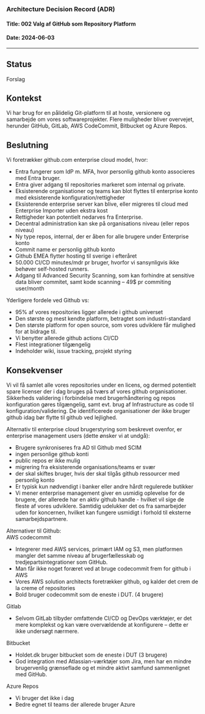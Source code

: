 ### Architecture Decision Record (ADR)

#### Title: 002 Valg af GitHub som Repository Platform

#### Date: 2024-06-03

---

## Status

Forslag

##  Kontekst

Vi har brug for en pålidelig Git-platform til at hoste, versionere og samarbejde om vores softwareprojekter. Flere muligheder bliver overvejet, herunder GitHub, GitLab, AWS CodeCommit, Bitbucket og Azure Repos.

## Beslutning

Vi foretrækker github.com enterprise cloud model, hvor:
* 	Entra fungerer som IdP m. MFA, hvor personlig github konto associeres med Entra bruger.
*   Entra giver adgang til repositories markeret som internal og private.
*	Eksisterende organisationer og teams kan blot flyttes til enterprise konto med eksisterende konfiguration/rettigheder
*	Eksisterende enterprise server kan blive, eller migreres til cloud med Enterprise Importer uden ekstra kost
*	Rettigheder kan potentielt nedarves fra Enterprise.
*	Decentral administration kan ske på organisations niveau (eller repos niveau)
*	Ny type repos, internal, der er åben for alle brugere under Enterprise konto
*	Commit name er personlig github konto
*	Github EMEA flytter hosting til sverige i efteråret
*	50.000 CI/CD minutes/mdr pr bruger, hvorfor vi sansynligvis ikke behøver self-hosted runners.
*	Adgang til Advanced Security Scanning, som kan forhindre at sensitive data bliver commitet, samt kode scanning – 49$ pr commiting user/month

Yderligere fordele ved Github vs:
*	95% af vores repositories ligger allerede i github universet
*	Den største og mest kendte platform, betragtet som industri-standard
*	Den største platform for open source, som vores udviklere får mulighed for at bidrage til.
*	Vi benytter allerede github actions CI/CD
*	Flest integrationer tilgængelig
*	Indeholder wiki, issue tracking, projekt styring

## Konsekvenser

Vi vil få samlet alle vores repositories under en licens, og dermed potentielt spare licenser der i dag bruges på tværs af vores github organisationer.
Sikkerheds validering i forbindelse med brugerhåndtering og repos konfiguration gøres tilgængelig, samt evt. brug af Infrastructure as code til konfiguration/validering.
De identificerede organisationer der ikke bruger github idag bør flytte til github ved lejlighed.

Alternativ til enterprise cloud brugerstyring som beskrevet ovenfor, er enterprise management users (dette ønsker vi at undgå):
*	Brugere synkroniseres fra AD til Github med SCIM
*	ingen personlige github konti
*	public repos er ikke mulig
*	migrering fra eksisterende organisations/teams er svær
*	der skal skiftes bruger, hvis der skal tilgås github ressourcer med personlig konto
*	Er typisk kun nødvendigt i banker eller andre hårdt regulerede butikker
*	Vi mener enterprise management giver en usmidig oplevelse for de brugere, der allerede har en aktiv github handle - hvilket vil sige de fleste af vores udviklere. Samtidig udelukker det os fra samarbejder uden for koncernen, hvilket kan fungere usmidigt i forhold til eksterne samarbejdspartnere. 

Alternativer til Github:  
AWS codecommit
*	Integrerer med AWS services, primært IAM og S3, men platformen mangler det samme niveau af brugerfællesskab og tredjepartsintegrationer som GitHub.
*	Man får ikke noget foræret ved at bruge codecommit frem for github i AWS 
*	Vores AWS solution architects foretrækker github, og kalder det crem de la creme of repositories
*	Bold bruger codecommit som de eneste i DUT. (4 brugere)  

Gitlab
*	Selvom GitLab tilbyder omfattende CI/CD og DevOps værktøjer, er det mere komplekst og kan være overvældende at konfigurere – dette er ikke undersøgt nærmere.  

Bitbucket		
*	Holdet.dk bruger bitbucket som de eneste i DUT (3 brugere)
*	God integration med Atlassian-værktøjer som Jira, men har en mindre brugervenlig grænseflade og et mindre aktivt samfund sammenlignet med GitHub.  

Azure Repos
*	Vi bruger det ikke i dag
*	Bedre egnet til teams der allerede bruger Azure

